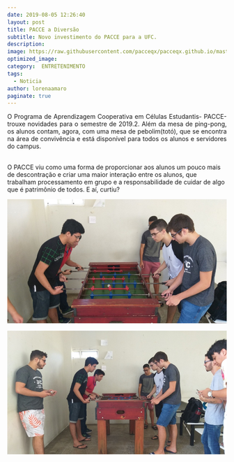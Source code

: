 ```yaml
---
date: 2019-08-05 12:26:40
layout: post
title: PACCE a Diversão
subtitle: Novo investimento do PACCE para a UFC.
description: 
image: https://raw.githubusercontent.com/pacceqx/pacceqx.github.io/master/assets/pic/2019-08-13/capa.png
optimized_image: 
category:  ENTRETENIMENTO
tags:
  - Noticia
author: lorenaamaro
paginate: true
---
```

<p style = "text-align: justify">
O Programa de Aprendizagem Cooperativa em Células Estudantis- PACCE- trouxe novidades para o semestre de 2019.2. Além da mesa de ping-pong, os alunos contam, agora, com uma mesa de pebolim(totó), que se encontra na área de convivência e está  disponível para todos os alunos e servidores do campus. <br><br>

O PACCE viu como uma forma de proporcionar aos alunos um pouco mais de descontração e criar uma maior interação entre os alunos, que trabalham processamento em grupo e a responsabilidade de cuidar de algo que é patrimônio de todos. E aí, curtiu? <br>

</p>

![](https://raw.githubusercontent.com/pacceqx/pacceqx.github.io/master/assets/pic/2019-08-13/1.jpg)

![](https://raw.githubusercontent.com/pacceqx/pacceqx.github.io/master/assets/pic/2019-08-13/2.jpg)


